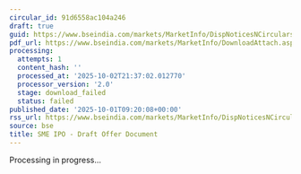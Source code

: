 ```yaml
---
circular_id: 91d6558ac104a246
draft: true
guid: https://www.bseindia.com/markets/MarketInfo/DispNoticesNCirculars.aspx?Noticeid={9F80710E-D7C8-4B27-9AA7-298BC4784EBB}&noticeno=20251001-18&dt=10/01/2025&icount=18&totcount=83&flag=0
pdf_url: https://www.bseindia.com/markets/MarketInfo/DownloadAttach.aspx?id=20251001-18&attachedId=
processing:
  attempts: 1
  content_hash: ''
  processed_at: '2025-10-02T21:37:02.012770'
  processor_version: '2.0'
  stage: download_failed
  status: failed
published_date: '2025-10-01T09:20:08+00:00'
rss_url: https://www.bseindia.com/markets/MarketInfo/DispNoticesNCirculars.aspx?Noticeid={9F80710E-D7C8-4B27-9AA7-298BC4784EBB}&noticeno=20251001-18&dt=10/01/2025&icount=18&totcount=83&flag=0
source: bse
title: SME IPO - Draft Offer Document
---
```


Processing in progress...